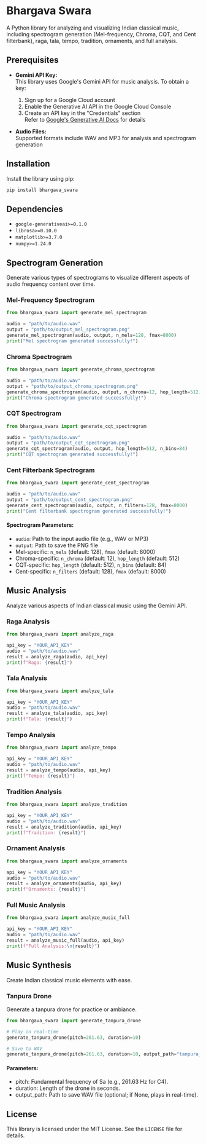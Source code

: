 # Bhargava Swara

A Python library for analyzing and visualizing Indian classical music, including spectrogram generation (Mel-frequency, Chroma, CQT, and Cent filterbank), raga, tala, tempo, tradition, ornaments, and full analysis.

## Prerequisites

- **Gemini API Key:**  
  This library uses Google's Gemini API for music analysis. To obtain a key:  
  1. Sign up for a Google Cloud account  
  2. Enable the Generative AI API in the Google Cloud Console  
  3. Create an API key in the "Credentials" section  
  Refer to [Google's Generative AI Docs](https://cloud.google.com/generative-ai/docs) for details

- **Audio Files:**  
  Supported formats include WAV and MP3 for analysis and spectrogram generation

## Installation

Install the library using pip:

```sh
pip install bhargava_swara
```

## Dependencies

- `google-generativeai>=0.1.0`  
- `librosa>=0.10.0`  
- `matplotlib>=3.7.0`  
- `numpy>=1.24.0`

## Spectrogram Generation

Generate various types of spectrograms to visualize different aspects of audio frequency content over time.

### Mel-Frequency Spectrogram
```python
from bhargava_swara import generate_mel_spectrogram

audio = "path/to/audio.wav"
output = "path/to/output_mel_spectrogram.png"
generate_mel_spectrogram(audio, output, n_mels=128, fmax=8000)
print("Mel spectrogram generated successfully!")
```

### Chroma Spectrogram
```python
from bhargava_swara import generate_chroma_spectrogram

audio = "path/to/audio.wav"
output = "path/to/output_chroma_spectrogram.png"
generate_chroma_spectrogram(audio, output, n_chroma=12, hop_length=512)
print("Chroma spectrogram generated successfully!")
```

### CQT Spectrogram
```python
from bhargava_swara import generate_cqt_spectrogram

audio = "path/to/audio.wav"
output = "path/to/output_cqt_spectrogram.png"
generate_cqt_spectrogram(audio, output, hop_length=512, n_bins=84)
print("CQT spectrogram generated successfully!")
```

### Cent Filterbank Spectrogram
```python
from bhargava_swara import generate_cent_spectrogram

audio = "path/to/audio.wav"
output = "path/to/output_cent_spectrogram.png"
generate_cent_spectrogram(audio, output, n_filters=128, fmax=8000)
print("Cent filterbank spectrogram generated successfully!")
```

#### Spectrogram Parameters:
- `audio`: Path to the input audio file (e.g., WAV or MP3)
- `output`: Path to save the PNG file
- Mel-specific: `n_mels` (default: 128), `fmax` (default: 8000)
- Chroma-specific: `n_chroma` (default: 12), `hop_length` (default: 512)
- CQT-specific: `hop_length` (default: 512), `n_bins` (default: 84)
- Cent-specific: `n_filters` (default: 128), `fmax` (default: 8000)

## Music Analysis

Analyze various aspects of Indian classical music using the Gemini API.

### Raga Analysis
```python
from bhargava_swara import analyze_raga

api_key = "YOUR_API_KEY"
audio = "path/to/audio.wav"
result = analyze_raga(audio, api_key)
print(f"Raga: {result}")
```

### Tala Analysis
```python
from bhargava_swara import analyze_tala

api_key = "YOUR_API_KEY"
audio = "path/to/audio.wav"
result = analyze_tala(audio, api_key)
print(f"Tala: {result}")
```

### Tempo Analysis
```python
from bhargava_swara import analyze_tempo

api_key = "YOUR_API_KEY"
audio = "path/to/audio.wav"
result = analyze_tempo(audio, api_key)
print(f"Tempo: {result}")
```

### Tradition Analysis
```python
from bhargava_swara import analyze_tradition

api_key = "YOUR_API_KEY"
audio = "path/to/audio.wav"
result = analyze_tradition(audio, api_key)
print(f"Tradition: {result}")
```

### Ornament Analysis
```python
from bhargava_swara import analyze_ornaments

api_key = "YOUR_API_KEY"
audio = "path/to/audio.wav"
result = analyze_ornaments(audio, api_key)
print(f"Ornaments: {result}")
```

### Full Music Analysis
```python
from bhargava_swara import analyze_music_full

api_key = "YOUR_API_KEY"
audio = "path/to/audio.wav"
result = analyze_music_full(audio, api_key)
print(f"Full Analysis:\n{result}")
```

## Music Synthesis
Create Indian classical music elements with ease.

### Tanpura Drone
Generate a tanpura drone for practice or ambiance.

```python
from bhargava_swara import generate_tanpura_drone

# Play in real-time
generate_tanpura_drone(pitch=261.63, duration=10)

# Save to WAV
generate_tanpura_drone(pitch=261.63, duration=10, output_path="tanpura_drone.wav")
```

#### Parameters:

- pitch: Fundamental frequency of Sa (e.g., 261.63 Hz for C4).
- duration: Length of the drone in seconds.
- output_path: Path to save WAV file (optional; if None, plays in real-time).

## License

This library is licensed under the MIT License. See the `LICENSE` file for details.
```
